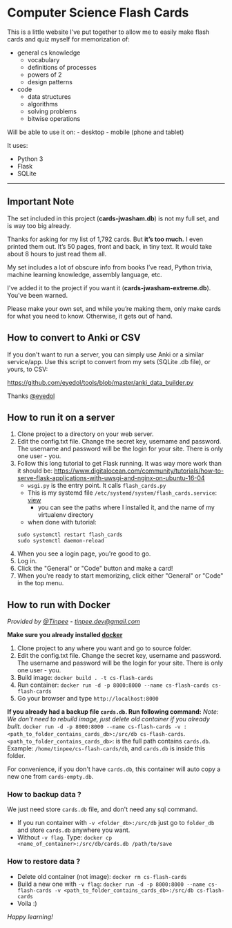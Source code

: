 # Computer Science Flash Cards

This is a little website I've put together to allow me to easily make flash cards and quiz myself for memorization of:

- general cs knowledge
    - vocabulary
    - definitions of processes
    - powers of 2
    - design patterns
- code
    - data structures
    - algorithms
    - solving problems
    - bitwise operations

Will be able to use it on:
    - desktop
    - mobile (phone and tablet)

It uses:
- Python 3
- Flask
- SQLite

---

## Important Note

The set included in this project (**cards-jwasham.db**) is not my full set, and is way too big already.

Thanks for asking for my list of 1,792 cards. But **it’s too much.** I even printed them out. It’s 50 pages, front and back, in tiny text. It would take about 8 hours to just read them all.

My set includes a lot of obscure info from books I’ve read, Python trivia, machine learning knowledge, assembly language, etc.

I've added it to the project if you want it (**cards-jwasham-extreme.db**). You've been warned.

Please make your own set, and while you’re making them, only make cards for what you need to know. Otherwise, it gets out of hand. 

## How to convert to Anki or CSV

If you don't want to run a server, you can simply use Anki or a similar service/app. Use this script to convert from my sets (SQLite .db file), or yours, to CSV:

https://github.com/eyedol/tools/blob/master/anki_data_builder.py

Thanks [@eyedol](https://github.com/eyedol)

## How to run it on a server

1. Clone project to a directory on your web server.
1. Edit the config.txt file. Change the secret key, username and password. The username and password will be the login 
    for your site. There is only one user - you.
1. Follow this long tutorial to get Flask running. It was way more work than it should be:
    https://www.digitalocean.com/community/tutorials/how-to-serve-flask-applications-with-uwsgi-and-nginx-on-ubuntu-16-04
    - `wsgi.py` is the entry point. It calls `flash_cards.py`
    - This is my systemd file `/etc/systemd/system/flash_cards.service`: [view](flash_cards.service)
        - you can see the paths where I installed it, and the name of my virtualenv directory
    - when done with tutorial:
    ```
    sudo systemctl restart flash_cards
    sudo systemctl daemon-reload
    ```
1. When you see a login page, you're good to go.
1. Log in.
1. Click the "General" or "Code" button and make a card!
1. When you're ready to start memorizing, click either "General" or "Code"
    in the top menu.

## How to run with Docker

*Provided by [@Tinpee](https://github.com/tinpee) - tinpee.dev@gmail.com*

__Make sure you already installed [docker](https://www.docker.com)__

1. Clone project to any where you want and go to source folder.
1. Edit the config.txt file. Change the secret key, username and password. The username and password will be the login 
    for your site. There is only one user - you.
1. Build image: `docker build . -t cs-flash-cards`
1. Run container: `docker run -d -p 8000:8000 --name cs-flash-cards cs-flash-cards`
1. Go your browser and type `http://localhost:8000`

__If you already had a backup file `cards.db`. Run following command:__
*Note: We don't need to rebuild image, just delete old container if you already built.*
`docker run -d -p 8000:8000 --name cs-flash-cards -v :<path_to_folder_contains_cards_db>:/src/db cs-flash-cards`.
`<path_to_folder_contains_cards_db>`: is the full path contains `cards.db`.
Example: `/home/tinpee/cs-flash-cards/db`, and `cards.db` is inside this folder.

For convenience, if you don't have `cards.db`, this container will auto copy a new one from `cards-empty.db`.

### How to backup data ?
We just need store `cards.db` file, and don't need any sql command.
- If you run container with `-v <folder_db>:/src/db` just go to `folder_db` and store `cards.db` anywhere you want.
- Without `-v flag`. Type: `docker cp <name_of_container>:/src/db/cards.db /path/to/save`

### How to restore data ?
- Delete old container (not image): `docker rm cs-flash-cards`
- Build a new one with `-v flag`:
`docker run -d -p 8000:8000 --name cs-flash-cards -v <path_to_folder_contains_cards_db>:/src/db cs-flash-cards`
- Voila :)

*Happy learning!*

